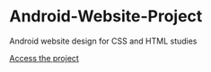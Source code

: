 # Android-Website-Project
Android website design for CSS and HTML studies


<a href="https://android-website-project.vercel.app/" target="_blank">Access the project</a>
